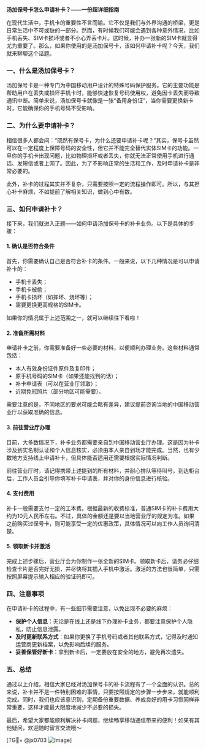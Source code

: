 **汤加保号卡怎么申请补卡？——一份超详细指南**

在现代生活中，手机卡的重要性不言而喻。它不仅是我们与外界沟通的桥梁，更是日常生活中不可或缺的一部分。然而，有时候我们可能会遇到各种意外情况，比如手机丢失、SIM卡损坏或者不小心弄丢卡片。这时候，补办一张新的SIM卡就显得尤为重要了。那么，如果你使用的是汤加保号卡，该如何申请补卡呢？今天，我们就来聊聊这个话题。

### 一、什么是汤加保号卡？

汤加保号卡是一种专门为中国移动用户设计的特殊号码保护服务。它的主要功能是帮助用户在丢失或损坏手机卡时，能够快速恢复号码使用权，避免因卡丢失而导致通讯中断。简单来说，汤加保号卡就像是一张“备用身份证”，当你需要更换新卡时，它能确保你的手机号码不受影响。

### 二、为什么要申请补卡？

相信很多人都会问：“既然有保号卡，为什么还要申请补卡呢？”其实，保号卡虽然可以在一定程度上保障号码的安全性，但它并不能完全替代实体SIM卡的功能。一旦你的手机卡出现问题，比如物理损坏或者丢失，你就无法正常使用手机进行通话、发短信或者上网了。因此，为了不影响正常的生活和工作，及时申请补卡是非常必要的。

此外，补卡的过程其实并不复杂，只需要按照一定的流程操作即可。所以，与其担心补卡麻烦，不如提前了解相关知识，做到心中有数。

### 三、如何申请补卡？

接下来，我们就进入正题——如何申请汤加保号卡的补卡业务。以下是具体的步骤：

#### 1. 确认是否符合条件

首先，你需要确认自己是否符合补卡的条件。一般来说，以下几种情况是可以申请补卡的：
- 手机卡丢失；
- 手机卡被偷；
- 手机卡损坏（如摔坏、烧坏等）；
- 需要更换更高规格的SIM卡。

如果你的情况属于上述范围之一，就可以继续往下看啦！

#### 2. 准备所需材料

申请补卡之前，你需要准备好一些必要的材料，以便顺利办理业务。这些材料通常包括：
- 本人有效身份证件原件及复印件；
- 原手机号码的SIM卡（如果还能找到的话）；
- 补卡申请表（可以在营业厅领取）；
- 近期免冠照片（部分地区可能需要）。

需要注意的是，不同地区的要求可能会略有差异，建议提前咨询当地的中国移动营业厅以获取准确的信息。

#### 3. 前往营业厅办理

目前，大多数情况下，补卡业务都需要亲自到中国移动营业厅办理。这是因为补卡涉及到实名制认证和个人信息核实，必须由本人亲自到场才能完成。当然，也有少数地方支持线上申请补卡，但具体能否适用还需要根据实际情况判断。

前往营业厅时，请记得携带上述提到的所有材料，并耐心排队等待叫号。到达柜台后，工作人员会引导你填写补卡申请表，并对你的身份信息进行核验。

#### 4. 支付费用

补卡一般需要支付一定的工本费。根据最新的收费标准，普通SIM卡的补卡费用大约为10元人民币左右。不过，具体的金额还是要以当地营业厅的规定为准。如果之前购买过保号卡，则可能享受一定的优惠政策，具体情况可以向工作人员询问清楚。

#### 5. 领取新卡并激活

完成上述步骤后，营业厅会为你制作一张全新的SIM卡。领取新卡后，请务必仔细检查卡片是否完好无损，并尽快将其插入手机中激活。激活的方法也很简单，只需按照屏幕提示输入相应的验证码即可。

### 四、注意事项

在申请补卡的过程中，有一些细节需要注意，以免出现不必要的麻烦：
- **保护个人信息**：无论是在线上还是线下办理补卡业务，都要注意保护个人隐私，防止信息泄露。
- **及时更新联系方式**：如果你更换了手机号码或者其他联系方式，记得及时通知运营商更新档案，以免影响后续的服务。
- **妥善保管好新卡**：拿到新卡后，一定要放在安全的地方，避免再次遗失。

### 五、总结

通过以上介绍，相信大家已经对汤加保号卡的补卡流程有了一个全面的认识。总的来说，补卡并不是一件特别困难的事情，只要按照规定的步骤一步步来，就能顺利完成。同时，我们也应该意识到，定期备份重要数据、养成良好的用卡习惯同样非常重要，这样才能最大限度地减少不必要的损失。

最后，希望大家都能顺利解决补卡问题，继续畅享移动通信带来的便利！如果有其他疑问，欢迎随时留言交流哦～

[TG💪+ @jx0703 ![Image](https://github.com/user-attachments/assets/dbca1d08-cadb-493c-b0ec-ad6f7a83f270)]